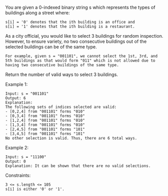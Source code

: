 You are given a 0-indexed binary string s which represents the types of buildings along a street where:

    s[i] = '0' denotes that the ith building is an office and
    s[i] = '1' denotes that the ith building is a restaurant.

As a city official, you would like to select 3 buildings for random inspection. However, to ensure variety, no two consecutive buildings out of the selected buildings can be of the same type.

    For example, given s = "001101", we cannot select the 1st, 3rd, and 5th buildings as that would form "011" which is not allowed due to having two consecutive buildings of the same type.

Return the number of valid ways to select 3 buildings.

Example 1:

    Input: s = "001101"
    Output: 6
    Explanation:
    The following sets of indices selected are valid:
    - [0,2,4] from "001101" forms "010"
    - [0,3,4] from "001101" forms "010"
    - [1,2,4] from "001101" forms "010"
    - [1,3,4] from "001101" forms "010"
    - [2,4,5] from "001101" forms "101"
    - [3,4,5] from "001101" forms "101"
    No other selection is valid. Thus, there are 6 total ways.

Example 2:

    Input: s = "11100"
    Output: 0
    Explanation: It can be shown that there are no valid selections.

Constraints:

    3 <= s.length <= 105
    s[i] is either '0' or '1'.
